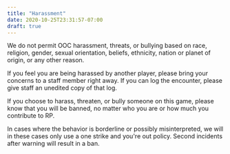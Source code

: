 ```yaml
---
title: "Harassment"
date: 2020-10-25T23:31:57-07:00
draft: true
---
```


We do not permit OOC harassment, threats, or bullying based on race, religion, gender, sexual orientation, beliefs, ethnicity, nation or planet of origin, or any other reason.

If you feel you are being harassed by another player, please bring your concerns to a staff member right away. If you can log the encounter, please give staff an unedited copy of that log.

If you choose to harass, threaten, or bully someone on this game, please know that you will be banned, no matter who you are or how much you contribute to RP.

In cases where the behavior is borderline or possibly misinterpreted, we will in these cases only use a one strike and you're out policy. Second incidents after warning will result in a ban.
